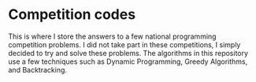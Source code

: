 # Competition codes
This is where I store the answers to a few national programming competition problems. I did not take part in these competitions, I simply decided to try and solve these problems. The algorithms in this repository use a few techniques such as Dynamic Programming, Greedy Algorithms, and Backtracking.
